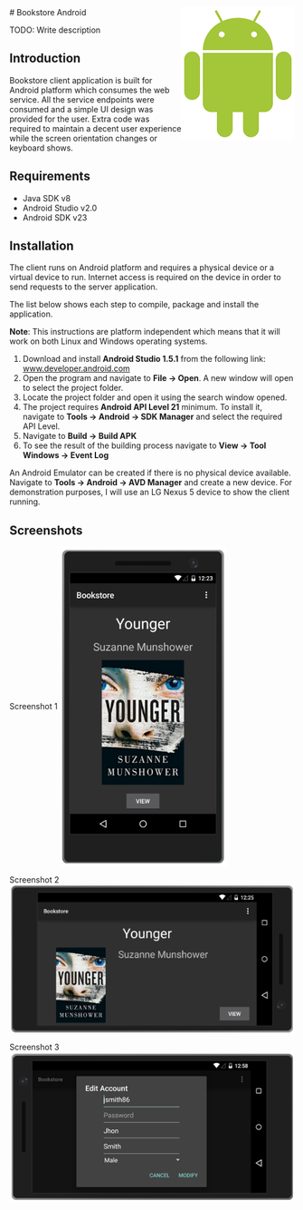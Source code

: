 <img src="project-logo.png" align="right" />
# Bookstore Android

TODO: Write description

## Introduction

Bookstore client application is built for Android platform which consumes the web service. All the service endpoints were consumed and a simple UI design was provided for the user. Extra code was required to maintain a decent user experience while the screen orientation changes or keyboard shows.

## Requirements

- Java SDK v8
- Android Studio v2.0
- Android SDK v23 

## Installation

The client runs on Android platform and requires a physical device or a virtual device to run. Internet access is required on the device in order to send requests to the server application. 
 
The list below shows each step to compile, package and install the application.

**Note**: This instructions are platform independent which means that it will work on both Linux and Windows operating systems.

1.	Download and install **Android Studio 1.5.1** from the following link: www.developer.android.com
2.	Open the program and navigate to **File -> Open**. A new window will open to select the project folder.
3.	Locate the project folder and open it using the search window opened.
4.	The project requires **Android API Level 21** minimum. To install it, navigate to **Tools -> Android -> SDK Manager** and select the required API Level.
5.	Navigate to **Build -> Build APK**
6.	To see the result of the building process navigate to **View -> Tool Windows -> Event Log**

An Android Emulator can be created if there is no physical device available. Navigate to **Tools -> Android -> AVD Manager** and create a new device. For demonstration purposes, I will use an LG Nexus 5 device to show the client running.

## Screenshots

Screenshot 1
<img src="screenshot-1.png" align="center" />

Screenshot 2
<img src="screenshot-2.png" align="center" />

Screenshot 3
<img src="screenshot-3.png" align="center" />
